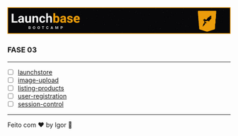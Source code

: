 <div style="text-align: center;">
  <a href="#">
    <img alt="LaunchBase" src="../.github/logo.jpg"/>
  </a>
</div>

### **FASE 03**

---

- [ ] [launchstore](./launchstore)
- [ ] [image-upload](./image-upload)
- [ ] [listing-products](./listing-products)
- [ ] [user-registration](./user-registration)
- [ ] [session-control](./session-control)

---

Feito com ❤ by Igor 🖖